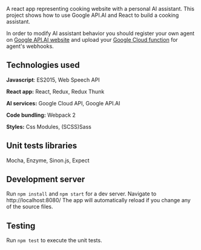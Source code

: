 A react app representing cooking website with a personal AI assistant.
This project shows how to use Google API.AI and React to build a cooking
assistant.

In order to modify AI assistant behavior you should register your own agent on [Google API.AI website](https://api.ai/) and upload your [Google Cloud function](https://cloud.google.com/functions/) for agent's webhooks.

## Technologies used

**Javascript**: ES2015, Web Speech API

**React app:** React, Redux, Redux Thunk

**AI services:** Google Cloud API, Google API.AI

**Code bundling:** Webpack 2

**Styles:** Css Modules, (SCSS)Sass

## Unit tests libraries

Mocha, Enzyme, Sinon.js, Expect

## Development server

Run `npm install` and `npm start` for a dev server.
Navigate to http://localhost:8080/
The app will automatically reload if you change any of the source files.

## Testing

Run `npm test` to execute the unit tests.
